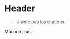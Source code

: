 <!-- TITLE: Page -->
<!-- SUBTITLE: A quick summary of Page -->

# Header

> J'aime pas les citations.

Moi non plus.